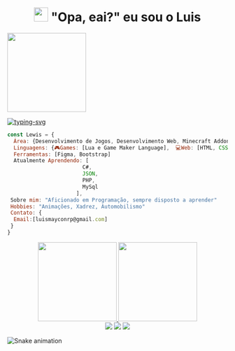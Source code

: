<h1 align="center"><img src="https://github.com/blackcater/blackcater/raw/main/images/Hi.gif" height="32" /> "Opa, eai?" eu sou o Luis</h1>

<a align="right" href="https://imgbb.com/"><img height="180em" src="https://i.ibb.co/Mn1R0hD/download20220106213840.png" border="0"></a>

<div align="left">
  <a href="https://git.io/typing-svg"><img src="https://readme-typing-svg.herokuapp.com?color=%236BC868&size=26&duration=3700&center=verdadeiro&vCenter=verdadeiro&height=100&lines=+%F0%9F%92%BB+Desenvolvedor+Front-End;+%F0%9F%8E%AE+Desenvolvedor+de+Games;+%E2%9B%8F%EF%B8%8F+Minecraft+Addon+Creator" alt="typing-svg"></a>
</div>

```javascript
const Lewis = {
  Área: {Desenvolvimento de Jogos, Desenvolvimento Web, Minecraft Addons Creator(Bedrock Edition)}
  Linguagens: {🎮Games: [Lua e Game Maker Language],  💻Web: [HTML, CSS, JavaScript]},
  Ferramentas: [Figma, Bootstrap]
  Atualmente Aprendendo: [
                        C#,
                        JSON,
                        PHP,
                        MySql
                      ],
 Sobre mim: "Aficionado em Programação, sempre disposto a aprender"
 Hobbies: "Animações, Xadrez, Automobilismo"
 Contato: {
  Email:[luismayconrp@gmail.com]
 }
}
```

<div align="center">
  <a href="https://github.com/LewisM-Dev">
  <img height="180em" src="https://github-readme-stats.vercel.app/api?username=lewism-dev&show_icons=true&theme=dark&include_all_commits=true&count_private=true"/>
  <img height="180em" src="https://github-readme-stats.vercel.app/api/top-langs/?username=lewism-dev&layout=compact&langs_count=7&theme=dark"/>
</div>
  
<div align="center"> 
  <a href="https://instagram.com/lewis_maycon" target="_blank"><img src="https://img.shields.io/badge/-Instagram-%23E4405F?style=for-the-badge&logo=instagram&logoColor=white" target="_blank"></a>
  <a href = "mailto:luismayconrp@gmail.com"><img src="https://img.shields.io/badge/Gmail-D14836?style=for-the-badge&logo=gmail&logoColor=white" target="_blank"></a>
  <a href="https://www.linkedin.com/in/luis-maycon-ab8314221/" target="_blank"><img src="https://img.shields.io/badge/-LinkedIn-%230077B5?style=for-the-badge&logo=linkedin&logoColor=white" target="_blank"></a> <br>
  </div>
  
  ![Snake animation](https://github.com/lewism-dev/lewism-dev/blob/output/github-contribution-grid-snake.svg)
